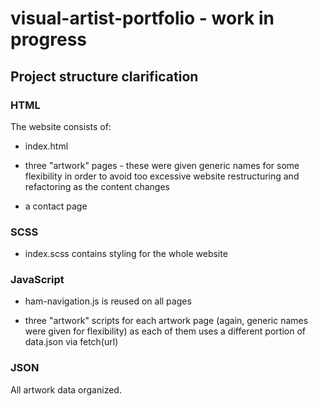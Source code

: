 # visual-artist-portfolio - work in progress

## Project structure clarification

### HTML

The website consists of:

- index.html

- three "artwork" pages - these were given generic names for some flexibility in order to avoid too excessive website restructuring and refactoring as the content changes

- a contact page 

### SCSS

- index.scss contains styling for the whole website

### JavaScript

- ham-navigation.js is reused on all pages

- three "artwork" scripts for each artwork page (again, generic names were given for flexibility) as each of them uses a different portion of data.json via fetch(url)

### JSON

All artwork data organized.


 
